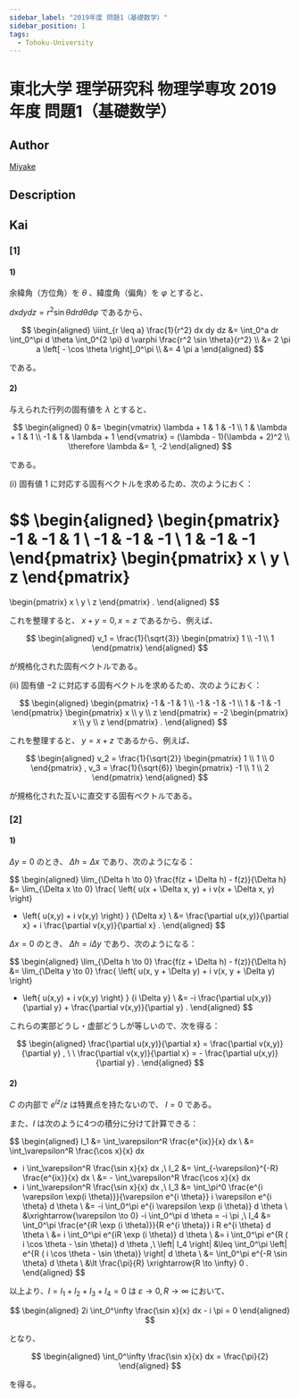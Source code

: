 ```yaml
---
sidebar_label: "2019年度 問題1（基礎数学）"
sidebar_position: 1
tags:
  - Tohoku-University
---
```

# 東北大学 理学研究科 物理学専攻 2019年度 問題1（基礎数学）

## **Author**
[Miyake](https://miyake.github.io/exams/index.html)

## **Description**

## **Kai**
### \[1\]
#### 1)
余緯角（方位角）を $\theta$ 、緯度角（偏角）を $\varphi$ とすると、

$dx dy dz = r^2 \sin \theta dr d \theta d \varphi$ であるから、

$$
\begin{aligned}
\iiint_{r \leq a} \frac{1}{r^2} dx dy dz
&= \int_0^a dr \int_0^\pi d \theta \int_0^{2 \pi} d \varphi
\frac{r^2 \sin \theta}{r^2}
\\
&= 2 \pi a \left[ - \cos \theta \right]_0^\pi
\\
&= 4 \pi a
\end{aligned}
$$

である。

#### 2)
与えられた行列の固有値を $\lambda$ とすると、

$$
\begin{aligned}
0
&= \begin{vmatrix}
\lambda + 1 & 1 & -1 \\
1 & \lambda + 1 & 1 \\
-1 & 1 & \lambda + 1
\end{vmatrix}
= (\lambda - 1)(\lambda + 2)^2
\\
\therefore \lambda &= 1, -2
\end{aligned}
$$

である。

(i) 固有値 $1$ に対応する固有ベクトルを求めるため、次のようにおく：

$$
\begin{aligned}
\begin{pmatrix}
-1 & -1 &  1 \\ -1 & -1 & -1 \\ 1 & -1 & -1
\end{pmatrix}
\begin{pmatrix} x \\ y \\ z \end{pmatrix}
=
\begin{pmatrix} x \\ y \\ z \end{pmatrix}
.
\end{aligned}
$$

これを整理すると、 $x+y=0, x=z$ であるから、例えば、

$$
\begin{aligned}
v_1 = \frac{1}{\sqrt{3}} \begin{pmatrix} 1 \\ -1 \\ 1 \end{pmatrix}
\end{aligned}
$$

が規格化された固有ベクトルである。

(ii) 固有値 $-2$ に対応する固有ベクトルを求めるため、次のようにおく：

$$
\begin{aligned}
\begin{pmatrix}
-1 & -1 &  1 \\ -1 & -1 & -1 \\ 1 & -1 & -1
\end{pmatrix}
\begin{pmatrix} x \\ y \\ z \end{pmatrix}
= -2
\begin{pmatrix} x \\ y \\ z \end{pmatrix}
.
\end{aligned}
$$

これを整理すると、 $y=x+z$ であるから、例えば、

$$
\begin{aligned}
v_2 = \frac{1}{\sqrt{2}} \begin{pmatrix} 1 \\ 1 \\ 0 \end{pmatrix}
,
v_3 = \frac{1}{\sqrt{6}} \begin{pmatrix} -1 \\ 1 \\ 2 \end{pmatrix}
\end{aligned}
$$

が規格化された互いに直交する固有ベクトルである。

### \[2\]
#### 1)
$\Delta y = 0$ のとき、 $\Delta h = \Delta x$ であり、次のようになる：

$$
\begin{aligned}
\lim_{\Delta h \to 0} \frac{f(z + \Delta h) - f(z)}{\Delta h}
&=
\lim_{\Delta x \to 0}
\frac{ \left\{ u(x + \Delta x, y) + i v(x + \Delta x, y) \right\}
- \left\{ u(x,y) + i v(x,y) \right\} }
{\Delta x}
\\
&= \frac{\partial u(x,y)}{\partial x} + i \frac{\partial v(x,y)}{\partial x}
.
\end{aligned}
$$

$\Delta x = 0$ のとき、 $\Delta h = i \Delta y$ であり、次のようになる：

$$
\begin{aligned}
\lim_{\Delta h \to 0} \frac{f(z + \Delta h) - f(z)}{\Delta h}
&=
\lim_{\Delta y \to 0}
\frac{ \left\{ u(x, y + \Delta y) + i v(x, y + \Delta y) \right\}
- \left\{ u(x,y) + i v(x,y) \right\} }
{i \Delta y}
\\
&= -i \frac{\partial u(x,y)}{\partial y} + \frac{\partial v(x,y)}{\partial y}
.
\end{aligned}
$$

これらの実部どうし・虚部どうしが等しいので、次を得る：

$$
\begin{aligned}
\frac{\partial u(x,y)}{\partial x} = \frac{\partial v(x,y)}{\partial y}
, \ \ 
\frac{\partial v(x,y)}{\partial x} = - \frac{\partial u(x,y)}{\partial y}
.
\end{aligned}
$$

#### 2)
$C$ の内部で $e^{iz}/z$ は特異点を持たないので、 $I=0$ である。

また、$I$ は次のように4つの積分に分けて計算できる：

$$
\begin{aligned}
I_1
&= \int_\varepsilon^R \frac{e^{ix}}{x} dx
\\
&= \int_\varepsilon^R \frac{\cos x}{x} dx
+ i \int_\varepsilon^R \frac{\sin x}{x} dx
,\\
I_2
&= \int_{-\varepsilon}^{-R} \frac{e^{ix}}{x} dx
\\
&= - \int_\varepsilon^R \frac{\cos x}{x} dx
+ i \int_\varepsilon^R \frac{\sin x}{x} dx
,\\
I_3
&= \int_\pi^0
\frac{e^{i \varepsilon \exp(i \theta)}}{\varepsilon e^{i \theta}}
i \varepsilon e^{i \theta} d \theta
\\
&= -i \int_0^\pi e^{i \varepsilon \exp (i \theta)} d \theta
\\
&\xrightarrow{\varepsilon \to 0}
-i \int_0^\pi d \theta
= -i \pi
,\\
I_4
&= \int_0^\pi
\frac{e^{iR \exp (i \theta)}}{R e^{i \theta}} i R e^{i \theta} d \theta
\\
&= i \int_0^\pi e^{iR \exp (i \theta)} d \theta
\\
&= i \int_0^\pi e^{R ( i \cos \theta - \sin \theta)} d \theta
,\\
\left| I_4 \right|
&\leq \int_0^\pi \left| e^{R ( i \cos \theta - \sin \theta)} \right| d \theta
\\
&= \int_0^\pi e^{-R \sin \theta} d \theta
\\
&\lt \frac{\pi}{R}
\xrightarrow{R \to \infty} 0
.
\end{aligned}
$$

以上より、$I=I_1+I_2+I_3+I_4=0$ は $\varepsilon \to 0, R \to \infty$ において、

$$
\begin{aligned}
2i \int_0^\infty \frac{\sin x}{x} dx - i \pi = 0
\end{aligned}
$$

となり、

$$
\begin{aligned}
\int_0^\infty \frac{\sin x}{x} dx = \frac{\pi}{2}
\end{aligned}
$$

を得る。